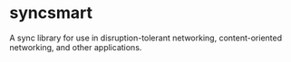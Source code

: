 syncsmart
=========

A sync library for use in disruption-tolerant networking, content-oriented networking, and other applications.
